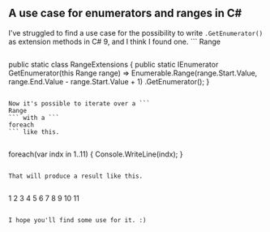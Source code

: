## A use case for enumerators and ranges in C#

I've struggled to find a use case for the possibility to write ```
.GetEnumerator()
``` as extension methods in C# 9, and I think I found one. ```
Range
```s in C# is only for producing slices of arrays and not for defining a collection as in many other languages. But with a simple extension method, it's possible.


```
public static class RangeExtensions
{
	public static IEnumerator<int> GetEnumerator(this Range range) =>
		Enumerable.Range(range.Start.Value, range.End.Value - range.Start.Value + 1)
		.GetEnumerator();
}
``` 

Now it's possible to iterate over a ```
Range
``` with a ```
foreach
``` like this.


```
foreach(var indx in 1..11)
{
	Console.WriteLine(indx);
}
``` 

That will produce a result like this.


```
1
2
3
4
5
6
7
8
9
10
11
``` 

I hope you'll find some use for it. :)